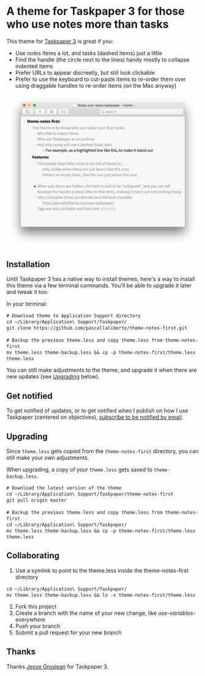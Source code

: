 # A theme for Taskpaper 3 for those who use notes more than tasks

This theme for [Taskpaper 3](http://www.taskpaper.com) is great if you:

* Use *notes* items a lot, and tasks (dashed items) just a little
* Find the handle (the circle next to the lines) handy mostly to collapse indented items
* Prefer URLs to appear discreetly, but still look clickable
* Prefer to use the keyboard to cut-paste items to re-order them over using draggable handles to re-order items (on the Mac anyway)

![Preview of a taskpaper with the theme applied](preview.png)

## Installation

Until Taskpaper 3 has a native way to install themes, here's a way to install this theme via a few terminal commands. You'll be able to upgrade it later and tweak it too.

In your terminal:

    # Download theme to Application Support directory
    cd ~/Library/Application\ Support/Taskpaper/
    git clone https://github.com/pascallaliberte/theme-notes-first.git

    # Backup the previous theme.less and copy theme.less from theme-notes-first
    mv theme.less theme-backup.less && cp -p theme-notes-first/theme.less theme.less

You can still make adjustments to the theme, and upgrade it when there are new updates (see [Upgrading](#Upgrading) below).

## Get notified

To get notified of updates, or to get notified when I publish on how I use Taskpaper (centered on objectives), [subscribe to be notified by email](http://pascallaliberte.me/uses-taskpaper/).

## Upgrading

Since `theme.less` gets copied from the `theme-notes-first` directory, you can still make your own adjustments.

When upgrading, a copy of your `theme.less` gets saved to `theme-backup.less`.

    # Download the latest version of the theme
    cd ~/Library/Application\ Support/Taskpaper/theme-notes-first
    git pull origin master

    # Backup the previous theme.less and copy theme.less from theme-notes-first
    cd ~/Library/Application\ Support/Taskpaper/
    mv theme.less theme-backup.less && cp -p theme-notes-first/theme.less theme.less

## Collaborating

1. Use a symlink to point to the theme.less inside the theme-notes-first directory

  ```
  cd ~/Library/Application\ Support/Taskpaper/
  mv theme.less theme-backup.less && ln -s theme-notes-first/theme.less
  ```

2. Fork this project
3. Create a branch with the name of your new change, like *use-variables-everywhere*
4. Push your branch
5. Submit a pull request for your new branch

## Thanks

Thanks [Jesse Grosjean](http://www.hogbaysoftware.com/about) for Taskpaper 3.
